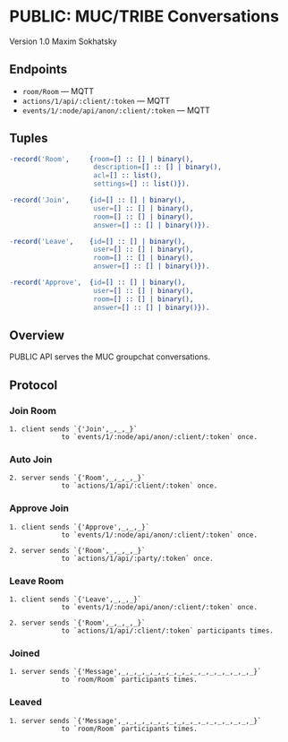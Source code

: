 PUBLIC: MUC/TRIBE Conversations
===============================

Version 1.0 Maxim Sokhatsky

Endpoints
--------

* `room/Room` — MQTT
* `actions/1/api/:client/:token` — MQTT
* `events/1/:node/api/anon/:client/:token` — MQTT

Tuples
------

```erlang
-record('Room',     {room=[] :: [] | binary(),
                     description=[] :: [] | binary(),
                     acl=[] :: list(),
                     settings=[] :: list()}).
```

```erlang
-record('Join',     {id=[] :: [] | binary(),
                     user=[] :: [] | binary(),
                     room=[] :: [] | binary(),
                     answer=[] :: [] | binary()}).
```

```erlang
-record('Leave',    {id=[] :: [] | binary(),
                     user=[] :: [] | binary(),
                     room=[] :: [] | binary(),
                     answer=[] :: [] | binary()}).
```

```erlang
-record('Approve',  {id=[] :: [] | binary(),
                     user=[] :: [] | binary(),
                     room=[] :: [] | binary(),
                     answer=[] :: [] | binary()}).
```

Overview
--------

PUBLIC API serves the MUC groupchat conversations.

Protocol
--------

### Join Room

```
1. client sends `{'Join',_,_,_}`
             to `events/1/:node/api/anon/:client/:token` once.
```

### Auto Join

```
2. server sends `{'Room',_,_,_,_}`
             to `actions/1/api/:client/:token` once.
```

### Approve Join

```
1. client sends `{'Approve',_,_,_}`
             to `events/1/:node/api/anon/:client/:token` once.
```

```
2. server sends `{'Room',_,_,_,_}`
             to `actions/1/api/:party/:token` once.
```

### Leave Room

```
1. client sends `{'Leave',_,_,_}`
             to `events/1/:node/api/anon/:client/:token` once.
```

```
2. server sends `{'Room',_,_,_,_}`
             to `actions/1/api/:client/:token` participants times.
```

### Joined

```
1. server sends `{'Message',_,_,_,_,_,_,_,_,_,_,_,_,_,_,_,_,_}`
             to `room/Room` participants times.
```

### Leaved

```
1. server sends `{'Message',_,_,_,_,_,_,_,_,_,_,_,_,_,_,_,_,_}`
             to `room/Room` participants times.
```

